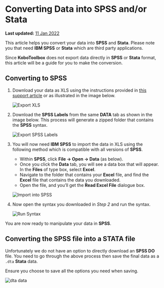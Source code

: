 # Converting Data into SPSS and/or Stata

**Last updated:**
<a href="https://github.com/kobotoolbox/docs/blob/269d8188f6da141795334a750ac3cae50f3fa759/source/converting_to_spss_and_stata.md" class="reference">11
Jan 2022</a>

<p class="note">
  This article helps you convert your data into <strong>SPSS</strong> and
  <strong>Stata</strong>. Please note you that need
  <strong>IBM SPSS</strong> or <strong>Stata</strong> which are third party
  applications.
</p>

Since **KoboToolbox** does not export data directly in **SPSS** or **Stata**
format, this article will be a guide for you to make the conversion.

## Converting to SPSS

1. Download your data as XLS using the instructions provided in
   [this support article](export_download.md) or as illustrated in the image
   below.

    ![Export XLS](/images/converting_to_spss_and_stata/export_xls.gif)

2. Download the **SPSS Labels** from the same **DATA** tab as shown in the image
   below. This process will generate a zipped folder that contains the **SPSS**
   syntax.

    ![Export SPSS Labels](/images/converting_to_spss_and_stata/export_spss_labels.gif)

3. You will now need **IBM SPSS** to import the data in XLS using the following
   method which is compatible with all versions of **SPSS**.

    - Within **SPSS**, click **File -> Open -> Data** (as below).
    - Once you click the **Data** tab, you will see a data box that will appear.
      In the **Files** of type box, select **Excel**.
    - Navigate to the folder that contains your **Excel** file, and find the
      **Excel** file that contains the data you downloaded.
    - Open the file, and you’ll get the **Read Excel File** dialogue box.

    ![Import into SPSS](/images/converting_to_spss_and_stata/import_into_spss.gif)

4. Now open the syntax you downloaded in _Step 2_ and run the syntax.

    ![Run Syntax](/images/converting_to_spss_and_stata/run_syntax.jpg)

You are now ready to manipulate your data in **SPSS**.

## Converting the SPSS file into a STATA file

Unfortunately we do not have an option to directly download an **SPSS DO** file.
You need to go through the above process then save the final data as a `.dta`
**Stata** data.

Ensure you choose to save all the options you need when saving.

![dta data](/images/converting_to_spss_and_stata/dta_data.jpg)
